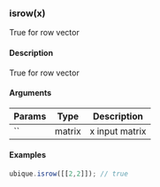 ### isrow(x)

True for row vector


#### Description

True for row vector  



#### Arguments

|Params|Type|Description
|---------|----|-----------
|`` | matrix | x input matrix


#### Examples

```js
ubique.isrow([[2,2]]); // true
```

